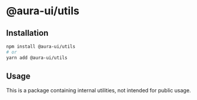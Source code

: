 # @aura-ui/utils

## Installation

```sh
npm install @aura-ui/utils
# or
yarn add @aura-ui/utils
```

## Usage

This is a package containing internal utilities, not intended for public usage.
